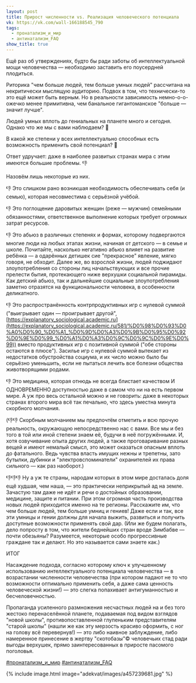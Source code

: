 ```yaml
---
layout: post
title: Прирост численности vs. Реализация человеческого потенциала
vk: https://vk.com/wall-166188545_790
tags:
  - пронатализм_и_мир
  - антинатализм_FAQ
show_title: true
---
```

Ещё раз об утверждениях, будто бы ради заботы об интеллектуальной мощи человечества — необходимо заставить его поусердней плодиться.

Риторика "чем больше людей, тем больше умных людей" рассчитана на некритически мыслящую аудиторию. Подвох в том, что технически-то это ещё может быть верным. Но в реальности зависимость немно-о-о-ожечко менее примитивна, чем банальное гигантоманское "больше — значит лучше".

Людей умных вплоть до гениальных на планете много и сегодня. Однако что же мы с вами наблюдаем? 🤔

В какой же степени у всех интеллектуально способных есть возможность применить свой потенциал? 🤔

Ответ удручает: даже в наиболее развитых странах мира с этим имеются большие проблемы. 👎

Назовём лишь некоторые из них.

👎 Это слишком рано возникшая необходимость обеспечивать себя (и семью), которая несовместима с серьёзной учёбой.

👎 Это поглощение даровитых женщин (реже — мужчин) семейными обязанностями, ответственное выполнение которых требует огромных затрат ресурсов.

👎 Это абьюз в различных степенях и формах, которому подвергаются многие люди на любых этапах жизни, начиная от детского — в семье и школе. Почитайте, насколько негативно абьюз влияет на развитие ребёнка — а одарённых детишек сие "прекрасное" явление, мягко говоря, не обходит. Далее же, во взрослой жизни, людей поджидают злоупотребления со стороны лиц начальствующих и все прочие прелести бытия, протекающего ниже верхушки социальной пирамиды. Как детский абьюз, так и дальнейшие социальные злоупотребления заметно отразятся на функциональности человека, в особенности деликатного.

👎 Это распространённость контрпродуктивных игр с нулевой суммой ("выигрывает один — проигрывает другой", [https://explanatory_sociological.academic.ru](https://explanatory_sociological.academic.ru/581/%D0%98%D0%93%D0%A0%D0%90_%D0%A1_%D0%9D%D0%A3%D0%9B%D0%95%D0%92%D0%9E%D0%99_%D0%A1%D0%A3%D0%9C%D0%9C%D0%9E%D0%99)) вместо продуктивных игр с позитивной суммой ("обе стороны остаются в плюсе"). Засилье игр с нулевой суммой вытекает из недостатков обустройства социума, и их число можно было бы серьёзно уменьшить, если не пытаться лечить все болезни общества животворящими родами.

👎 Это медицина, которая отнюдь не всегда блистает качеством И ОДНОВРЕМЕННО доступностью даже в самом что ни на есть первом мире. А уж про весь остальной можно и не говорить: даже в некоторых странах второго мира всё так печально, что здесь уместна минута скорбного молчания.

(👎👎 Скорбным молчанием мы предпочтём отметить и всю прочую реальность, окружающую непосредственно нас с вами. Все мы и без того в той или иной степени знаем её, будучи в неё погружёнными. И, хотя озвучивание опыта других людей, а также проговаривание разных вещей и имеют немалый смысл, это может оказаться опасным вплоть до фатального. Ведь чувства власть имущих нежны и трепетны, зато бутылки, дубинки и "электровспоминатели" охранителей их права сильного — как раз наоборот.)

👎👎👎 Ну а уж те страны, народам которых в этом мире досталась доля ещё худшая, чем наша, — это практически неприкрытый ад на земле. Зачастую там даже не идёт и речи о достойных образовании, медицине, защите и питании. При этом огромная часть производства новых людей приходится именно на те регионы. Расскажите им, что чем больше людей, тем больше умниц и гениев! Даже если и так, все эти умницы и гении должны для начала выжить, развиться и получить доступные возможности применять свой дар. (Или же будем полагать, дело попросту в том, что жители беднейших стран вроде Зимбабве — почти обезьяны? Разумеется, некоторые особо прогрессивные граждане так и делают. Но это называется сами знаете как.)

ИТОГ

Насаждение подхода, согласно которому ключ к улучшенному использованию интеллектуального потенциала человечества — в возрастании численности человечества (при котором падают не то что возможности оптимально применить себя, а даже сама ценность человеческой жизни!) — это слегка попахивает антигуманностью и бесчеловечностью.

Пропаганда усиленного размножения несчастных людей на и без того жестоко перенаселённой планете, подаваемая под видом взглядов "новой школы", противопоставленной глупеньким представителям "старой школы" (нашли же как эту мерзость красиво оформить, с ног на голову всё перевернув!) — это либо наивное заблуждение, либо намеренное принесение в жертву "скотобазы"© человечьих стад ради выгоды верхушек, прямо заинтересованных в приросте пасомого поголовья.

[#пронатализм_и_мир](poisk.html#пронатализм_и_мир)
[#антинатализм_FAQ](poisk.html#антинатализм_FAQ)

{% include image.html image="adekvat/images/a457239681.jpg" %}
